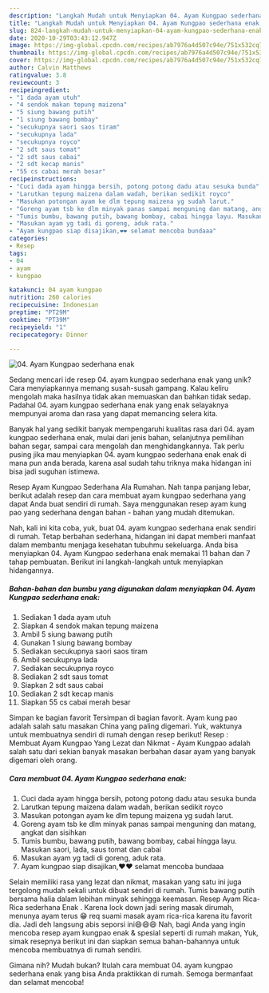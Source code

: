 ```yaml
---
description: "Langkah Mudah untuk Menyiapkan 04. Ayam Kungpao sederhana enak, Bikin Ngiler"
title: "Langkah Mudah untuk Menyiapkan 04. Ayam Kungpao sederhana enak, Bikin Ngiler"
slug: 824-langkah-mudah-untuk-menyiapkan-04-ayam-kungpao-sederhana-enak-bikin-ngiler
date: 2020-10-29T03:43:12.947Z
image: https://img-global.cpcdn.com/recipes/ab7976a4d507c94e/751x532cq70/04-ayam-kungpao-sederhana-enak-foto-resep-utama.jpg
thumbnail: https://img-global.cpcdn.com/recipes/ab7976a4d507c94e/751x532cq70/04-ayam-kungpao-sederhana-enak-foto-resep-utama.jpg
cover: https://img-global.cpcdn.com/recipes/ab7976a4d507c94e/751x532cq70/04-ayam-kungpao-sederhana-enak-foto-resep-utama.jpg
author: Calvin Matthews
ratingvalue: 3.8
reviewcount: 3
recipeingredient:
- "1 dada ayam utuh"
- "4 sendok makan tepung maizena"
- "5 siung bawang putih"
- "1 siung bawang bombay"
- "secukupnya saori saos tiram"
- "secukupnya lada"
- "secukupnya royco"
- "2 sdt saus tomat"
- "2 sdt saus cabai"
- "2 sdt kecap manis"
- "55 cs cabai merah besar"
recipeinstructions:
- "Cuci dada ayam hingga bersih, potong potong dadu atau sesuka bunda"
- "Larutkan tepung maizena dalam wadah, berikan sedikit royco"
- "Masukan potongan ayam ke dlm tepung maizena yg sudah larut."
- "Goreng ayam tsb ke dlm minyak panas sampai menguning dan matang, angkat dan sisihkan"
- "Tumis bumbu, bawang putih, bawang bombay, cabai hingga layu. Masukan saori, lada, saus tomat dan cabai"
- "Masukan ayam yg tadi di goreng, aduk rata."
- "Ayam kungpao siap disajikan,❤❤ selamat mencoba bundaaa"
categories:
- Resep
tags:
- 04
- ayam
- kungpao

katakunci: 04 ayam kungpao 
nutrition: 260 calories
recipecuisine: Indonesian
preptime: "PT29M"
cooktime: "PT39M"
recipeyield: "1"
recipecategory: Dinner

---
```



![04. Ayam Kungpao sederhana enak](https://img-global.cpcdn.com/recipes/ab7976a4d507c94e/751x532cq70/04-ayam-kungpao-sederhana-enak-foto-resep-utama.jpg)

Sedang mencari ide resep 04. ayam kungpao sederhana enak yang unik? Cara menyiapkannya memang susah-susah gampang. Kalau keliru mengolah maka hasilnya tidak akan memuaskan dan bahkan tidak sedap. Padahal 04. ayam kungpao sederhana enak yang enak selayaknya mempunyai aroma dan rasa yang dapat memancing selera kita.

Banyak hal yang sedikit banyak mempengaruhi kualitas rasa dari 04. ayam kungpao sederhana enak, mulai dari jenis bahan, selanjutnya pemilihan bahan segar, sampai cara mengolah dan menghidangkannya. Tak perlu pusing jika mau menyiapkan 04. ayam kungpao sederhana enak enak di mana pun anda berada, karena asal sudah tahu triknya maka hidangan ini bisa jadi suguhan istimewa.

Resep Ayam Kungpao Sederhana Ala Rumahan. Nah tanpa panjang lebar, berikut adalah resep dan cara membuat ayam kungpao sederhana yang dapat Anda buat sendiri di rumah. Saya menggunakan resep ayam kung pao yang sederhana dengan bahan - bahan yang mudah ditemukan.


Nah, kali ini kita coba, yuk, buat 04. ayam kungpao sederhana enak sendiri di rumah. Tetap berbahan sederhana, hidangan ini dapat memberi manfaat dalam membantu menjaga kesehatan tubuhmu sekeluarga. Anda bisa menyiapkan 04. Ayam Kungpao sederhana enak memakai 11 bahan dan 7 tahap pembuatan. Berikut ini langkah-langkah untuk menyiapkan hidangannya.

<!--inarticleads1-->

##### Bahan-bahan dan bumbu yang digunakan dalam menyiapkan 04. Ayam Kungpao sederhana enak:

1. Sediakan 1 dada ayam utuh
1. Siapkan 4 sendok makan tepung maizena
1. Ambil 5 siung bawang putih
1. Gunakan 1 siung bawang bombay
1. Sediakan secukupnya saori saos tiram
1. Ambil secukupnya lada
1. Sediakan secukupnya royco
1. Sediakan 2 sdt saus tomat
1. Siapkan 2 sdt saus cabai
1. Sediakan 2 sdt kecap manis
1. Siapkan 55 cs cabai merah besar


Simpan ke bagian favorit Tersimpan di bagian favorit. Ayam kung pao adalah salah satu masakan China yang paling digemari. Yuk, waktunya untuk membuatnya sendiri di rumah dengan resep berikut! Resep : Membuat Ayam Kungpao Yang Lezat dan Nikmat - Ayam Kungpao adalah salah satu dari sekian banyak masakan berbahan dasar ayam yang banyak digemari oleh orang. 

<!--inarticleads2-->

##### Cara membuat 04. Ayam Kungpao sederhana enak:

1. Cuci dada ayam hingga bersih, potong potong dadu atau sesuka bunda
1. Larutkan tepung maizena dalam wadah, berikan sedikit royco
1. Masukan potongan ayam ke dlm tepung maizena yg sudah larut.
1. Goreng ayam tsb ke dlm minyak panas sampai menguning dan matang, angkat dan sisihkan
1. Tumis bumbu, bawang putih, bawang bombay, cabai hingga layu. Masukan saori, lada, saus tomat dan cabai
1. Masukan ayam yg tadi di goreng, aduk rata.
1. Ayam kungpao siap disajikan,❤❤ selamat mencoba bundaaa


Selain memiliki rasa yang lezat dan nikmat, masakan yang satu ini juga tergolong mudah sekali untuk dibuat sendiri di rumah. Tumis bawang putih bersama halia dalam lebihan minyak sehingga keemasan. Resep Ayam Rica-Rica sederhana Enak ️. Karena lock down jadi sering masak dirumah, menunya ayam terus 😁 req suami masak ayam rica-rica karena itu favorit dia. Jadi deh langsung abis seporsi ini😄😄😄 Nah, bagi Anda yang ingin mencoba resep ayam kungpao enak &amp; spesial seperti di rumah makan, Yuk, simak resepnya berikut ini dan siapkan semua bahan-bahannya untuk mencoba membuatnya di rumah sendiri. 

Gimana nih? Mudah bukan? Itulah cara membuat 04. ayam kungpao sederhana enak yang bisa Anda praktikkan di rumah. Semoga bermanfaat dan selamat mencoba!

